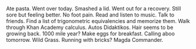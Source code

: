 Ate pasta. Went over today. Smashed a lid. Went out for a recovery. Still sore but feeling better. No foot pain. Read and listen to music. Talk to friends. Find a list of trigonometric equivalencies and memorize them. Walk through Khan Academy calculus. Autos Didaktikos. Hair seems to be growing back. 1000 mile year? Make eggs for breakfast. Calling aboo tomorrow. Wild Grass. Running with bricks? Magda Commander.
